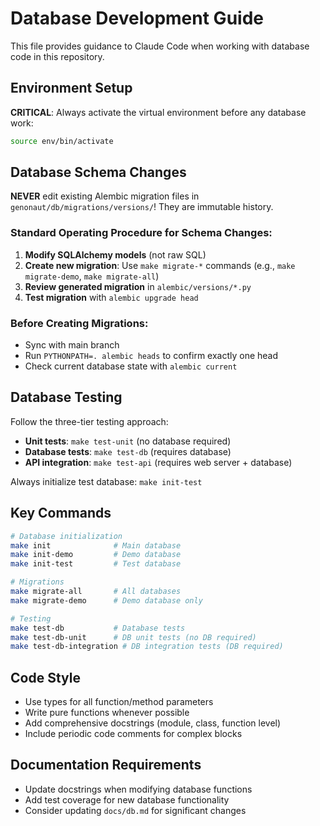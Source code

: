 # Database Development Guide

This file provides guidance to Claude Code when working with database code in this repository.

## Environment Setup
**CRITICAL**: Always activate the virtual environment before any database work:
```bash
source env/bin/activate
```

## Database Schema Changes
**NEVER** edit existing Alembic migration files in `genonaut/db/migrations/versions/`! They are immutable history.

### Standard Operating Procedure for Schema Changes:
1. **Modify SQLAlchemy models** (not raw SQL)
2. **Create new migration**: Use `make migrate-*` commands (e.g., `make migrate-demo`, `make migrate-all`)
3. **Review generated migration** in `alembic/versions/*.py`
4. **Test migration** with `alembic upgrade head`

### Before Creating Migrations:
- Sync with main branch
- Run `PYTHONPATH=. alembic heads` to confirm exactly one head
- Check current database state with `alembic current`

## Database Testing
Follow the three-tier testing approach:
- **Unit tests**: `make test-unit` (no database required)
- **Database tests**: `make test-db` (requires database)
- **API integration**: `make test-api` (requires web server + database)

Always initialize test database: `make init-test`

## Key Commands
```bash
# Database initialization
make init              # Main database
make init-demo         # Demo database
make init-test         # Test database

# Migrations
make migrate-all       # All databases
make migrate-demo      # Demo database only

# Testing
make test-db           # Database tests
make test-db-unit      # DB unit tests (no DB required)
make test-db-integration # DB integration tests (DB required)
```

## Code Style
- Use types for all function/method parameters
- Write pure functions whenever possible
- Add comprehensive docstrings (module, class, function level)
- Include periodic code comments for complex blocks

## Documentation Requirements
- Update docstrings when modifying database functions
- Add test coverage for new database functionality
- Consider updating `docs/db.md` for significant changes